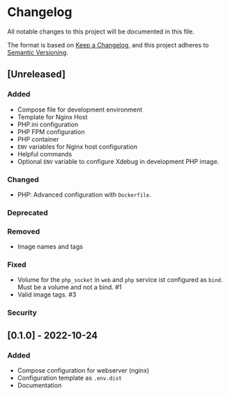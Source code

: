 # Changelog

All notable changes to this project will be documented in this file.

The format is based on [Keep a Changelog](https://keepachangelog.com/en/1.0.0/),
and this project adheres to [Semantic Versioning](https://semver.org/spec/v2.0.0.html).

## [Unreleased]

### Added

- Compose file for development environment
- Template for Nginx Host
- PHP.ini configuration
- PHP FPM configuration
- PHP container
- `ENV` variables for Nginx host configuration
- Helpful commands
- Optional `ENV` variable to configure Xdebug in development PHP image.

### Changed

- PHP: Advanced configuration with `Dockerfile`.

### Deprecated

### Removed

- Image names and tags

### Fixed

- Volume for the `php_socket` in `web` and `php` service ist configured as `bind`. Must be a volume and not a bind. #1
- Valid image tags. #3

### Security

## [0.1.0] - 2022-10-24

### Added

- Compose configuration for webserver (nginx)
- Configuration template as `.env.dist`
- Documentation
